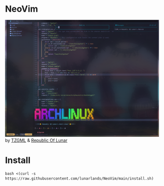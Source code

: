 # NeoVim
![PRE](https://github.com/lunarlands/NeoVim/blob/main/Preview/TRVIM.png)
by [TZGML](https://github.com/tzgml) & [Republic Of Lunar](https://github.com/Memory-Studio)

# Install
```shell
bash <(curl -s https://raw.githubusercontent.com/lunarlands/NeoVim/main/install.sh)
```